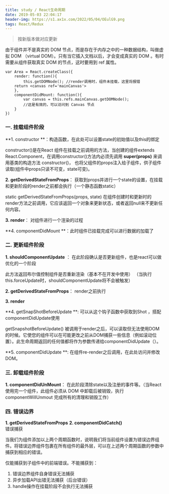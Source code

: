 ```yaml
---
title: study / React生命周期
date: 2019-05-03 22:04:17
header-img: https://s1.ax1x.com/2022/05/04/OEulG9.png
tags: React/Redux
---
```


>按新版本做对应更新


由于组件并不是真实的 DOM 节点，而是存在于内存之中的一种数据结构，叫做虚拟 DOM （virtual DOM）。只有当它插入文档以后，才会变成真实的 DOM 。有时需要从组件获取真实 DOM 的节点，这时要用到 ref 属性。


	var Area = React.createClass({
	    render: function(){
	        this.getDOMNode(); //render调用时，组件未挂载，这里将报错
        return <canvas ref='mainCanvas'>
	    },
	    componentDidMount: function(){
	        var canvas = this.refs.mainCanvas.getDOMNode();
	        //这是有效的，可以访问到 Canvas 节点
	    }
	})


### 一. 挂载组件阶段
**1. constructor **：构造函数，在此处可以设置state的初始值以及this的绑定

constructor()是在React 组件在挂载之前调用的方法，当创建的组件extends React.Component，在调用constructor()方法内必须先调用 **super(props)** 来调用基类的构造方法 constructor()， 也将父组件的props注入给子组件，供子组件读取(组件中props只读不可变，state可变)。

**2. getDerivedStateFromProps**： 获取到props并进行一个state的设置，在挂载和更新阶段的render之前都会执行（一个静态函数static）

static getDerivedStateFromProps(props, state) 在组件创建时和更新时的render方法之前调用，它应该返回一个对象来更新状态，或者返回null来不更新任何内容。

**3. render**： 对组件进行一个渲染的过程

**4. componentDidMount **：此时组件已挂载完成可以进行数据的加载了


### 二. 更新组件阶段
**1. shouldComponentUpdate** ： 在此阶段确认是否更新组件，也是react可以做优化的一个阶段

此方法返回布尔值控制组件是否重新渲染（基本不在开发中使用）
（当执行this.forceUpdate时，shouldComponentUpdate将不会被触发）

**2. getDerivedStateFromProps**：  render之前执行

**3. render**

**4. getSnapShotBeforeUpdate **: 可以从这个钩子函数中获取到Shot ，搭配componentDidUpdate使用

getSnapshotBeforeUpdate() 被调用于render之后，可以读取但无法使用DOM的时候。它使您的组件可以在可能更改之前从DOM捕获一些信息（例如滚动位置）。此生命周期返回的任何值都将作为参数传递给componentDidUpdate（）。

**5. componentDidUpdate **: 在组件re-render之后调用，在此处访问并修改DOM。


### 三. 卸载组件阶段
**1. componentDidUnMount**： 在此阶段清除state以及注册的事件等。（当React使用完一个组件，此组件必须从 DOM 中卸载后被销毁，执行 componentWillUnmout 完成所有的清理和销毁工作）


### 四. 错误边界
**1. getDerivedStateFromProps**
**2. componentDidCatch()**  
错误捕获

当我们为组件添加以上两个周期函数时，说明我们将当前组件设置为错误边界组件。将错误边界组件包裹在所有组件的最外层，可以在上述两个周期函数的参数中捕获到相应的错误。

仅能捕获到子组件中的前端错误。不能捕获到：
1. 错误边界组件自身错误无法捕获
2. 异步加载API出错无法捕获（后台错误）
3. handle操作在挂载阶段不会执行无法捕获
